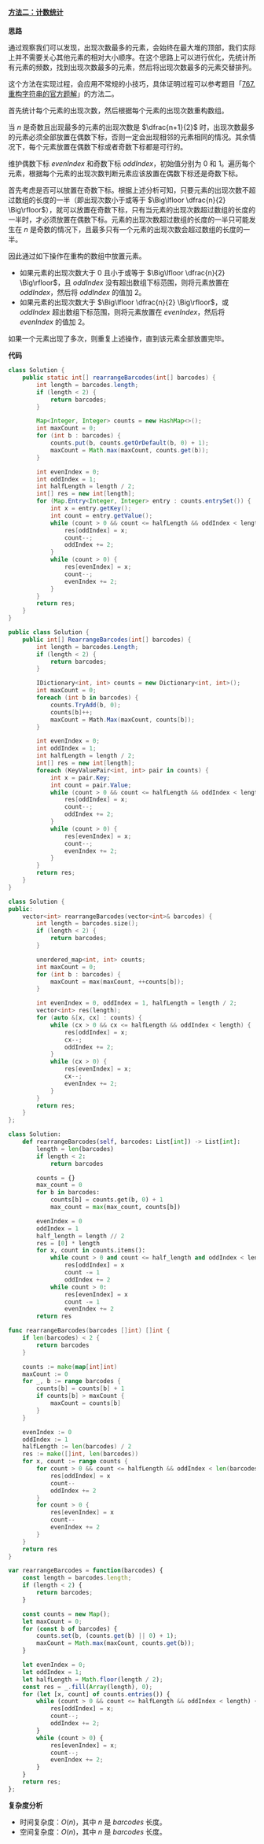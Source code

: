 #### [方法二：计数统计](https://leetcode.cn/problems/distant-barcodes/solutions/2267110/ju-chi-xiang-deng-de-tiao-xing-ma-by-lee-31qt/)

**思路**

通过观察我们可以发现，出现次数最多的元素，会始终在最大堆的顶部，我们实际上并不需要关心其他元素的相对大小顺序。在这个思路上可以进行优化，先统计所有元素的频数，找到出现次数最多的元素，然后将出现次数最多的元素交替排列。

这个方法在实现过程，会应用不常规的小技巧，具体证明过程可以参考题目「[767\. 重构字符串的官方题解](https://leetcode.cn/problems/reorganize-string/solution/zhong-gou-zi-fu-chuan-by-leetcode-solution/)」的方法二。

首先统计每个元素的出现次数，然后根据每个元素的出现次数重构数组。

当 $n$ 是奇数且出现最多的元素的出现次数是 $\dfrac{n+1}{2}$ 时，出现次数最多的元素必须全部放置在偶数下标，否则一定会出现相邻的元素相同的情况。其余情况下，每个元素放置在偶数下标或者奇数下标都是可行的。

维护偶数下标 $evenIndex$ 和奇数下标 $oddIndex$，初始值分别为 $0$ 和 $1$。遍历每个元素，根据每个元素的出现次数判断元素应该放置在偶数下标还是奇数下标。

首先考虑是否可以放置在奇数下标。根据上述分析可知，只要元素的出现次数不超过数组的长度的一半（即出现次数小于或等于 $\Big\lfloor \dfrac{n}{2} \Big\rfloor$），就可以放置在奇数下标，只有当元素的出现次数超过数组的长度的一半时，才必须放置在偶数下标。元素的出现次数超过数组的长度的一半只可能发生在 $n$ 是奇数的情况下，且最多只有一个元素的出现次数会超过数组的长度的一半。

因此通过如下操作在重构的数组中放置元素。

-   如果元素的出现次数大于 $0$ 且小于或等于 $\Big\lfloor \dfrac{n}{2} \Big\rfloor$，且 $oddIndex$ 没有超出数组下标范围，则将元素放置在 $oddIndex$，然后将 $oddIndex$ 的值加 $2$。
-   如果元素的出现次数大于 $\Big\lfloor \dfrac{n}{2} \Big\rfloor$，或 $oddIndex$ 超出数组下标范围，则将元素放置在 $evenIndex$，然后将 $evenIndex$ 的值加 $2$。

如果一个元素出现了多次，则重复上述操作，直到该元素全部放置完毕。

**代码**

```java
class Solution {
    public static int[] rearrangeBarcodes(int[] barcodes) {
        int length = barcodes.length;
        if (length < 2) {
            return barcodes;
        }

        Map<Integer, Integer> counts = new HashMap<>();
        int maxCount = 0;
        for (int b : barcodes) {
            counts.put(b, counts.getOrDefault(b, 0) + 1);
            maxCount = Math.max(maxCount, counts.get(b));
        }

        int evenIndex = 0;
        int oddIndex = 1;
        int halfLength = length / 2;
        int[] res = new int[length];
        for (Map.Entry<Integer, Integer> entry : counts.entrySet()) {
            int x = entry.getKey();
            int count = entry.getValue();
            while (count > 0 && count <= halfLength && oddIndex < length) {
                res[oddIndex] = x;
                count--;
                oddIndex += 2;
            }
            while (count > 0) {
                res[evenIndex] = x;
                count--;
                evenIndex += 2;
            }
        }
        return res;
    }
}
```

```csharp
public class Solution {
    public int[] RearrangeBarcodes(int[] barcodes) {
        int length = barcodes.Length;
        if (length < 2) {
            return barcodes;
        }

        IDictionary<int, int> counts = new Dictionary<int, int>();
        int maxCount = 0;
        foreach (int b in barcodes) {
            counts.TryAdd(b, 0);
            counts[b]++;
            maxCount = Math.Max(maxCount, counts[b]);
        }

        int evenIndex = 0;
        int oddIndex = 1;
        int halfLength = length / 2;
        int[] res = new int[length];
        foreach (KeyValuePair<int, int> pair in counts) {
            int x = pair.Key;
            int count = pair.Value;
            while (count > 0 && count <= halfLength && oddIndex < length) {
                res[oddIndex] = x;
                count--;
                oddIndex += 2;
            }
            while (count > 0) {
                res[evenIndex] = x;
                count--;
                evenIndex += 2;
            }
        }
        return res;
    }
}
```

```cpp
class Solution {
public:
    vector<int> rearrangeBarcodes(vector<int>& barcodes) {
        int length = barcodes.size();
        if (length < 2) {
            return barcodes;
        }

        unordered_map<int, int> counts;
        int maxCount = 0;
        for (int b : barcodes) {
            maxCount = max(maxCount, ++counts[b]);
        }

        int evenIndex = 0, oddIndex = 1, halfLength = length / 2;
        vector<int> res(length);
        for (auto &[x, cx] : counts) {
            while (cx > 0 && cx <= halfLength && oddIndex < length) {
                res[oddIndex] = x;
                cx--;
                oddIndex += 2;
            }
            while (cx > 0) {
                res[evenIndex] = x;
                cx--;
                evenIndex += 2;
            }
        }
        return res;
    }
};
```

```python
class Solution:
    def rearrangeBarcodes(self, barcodes: List[int]) -> List[int]:
        length = len(barcodes)
        if length < 2:
            return barcodes

        counts = {}
        max_count = 0
        for b in barcodes:
            counts[b] = counts.get(b, 0) + 1
            max_count = max(max_count, counts[b])

        evenIndex = 0
        oddIndex = 1
        half_length = length // 2
        res = [0] * length
        for x, count in counts.items():
            while count > 0 and count <= half_length and oddIndex < length:
                res[oddIndex] = x
                count -= 1
                oddIndex += 2
            while count > 0:
                res[evenIndex] = x
                count -= 1
                evenIndex += 2
        return res
```

```go
func rearrangeBarcodes(barcodes []int) []int {
    if len(barcodes) < 2 {
        return barcodes
    }

    counts := make(map[int]int)
    maxCount := 0
    for _, b := range barcodes {
        counts[b] = counts[b] + 1
        if counts[b] > maxCount {
            maxCount = counts[b]
        }
    }

    evenIndex := 0
    oddIndex := 1
    halfLength := len(barcodes) / 2
    res := make([]int, len(barcodes))
    for x, count := range counts {
        for count > 0 && count <= halfLength && oddIndex < len(barcodes) {
            res[oddIndex] = x
            count--
            oddIndex += 2
        }
        for count > 0 {
            res[evenIndex] = x
            count--
            evenIndex += 2
        }
    }
    return res
}
```

```javascript
var rearrangeBarcodes = function(barcodes) {
    const length = barcodes.length;
    if (length < 2) {
        return barcodes;
    }

    const counts = new Map();
    let maxCount = 0;
    for (const b of barcodes) {
        counts.set(b, (counts.get(b) || 0) + 1);
        maxCount = Math.max(maxCount, counts.get(b));
    }

    let evenIndex = 0;
    let oddIndex = 1;
    let halfLength = Math.floor(length / 2);
    const res = _.fill(Array(length), 0);
    for (let [x, count] of counts.entries()) {
        while (count > 0 && count <= halfLength && oddIndex < length) {
            res[oddIndex] = x;
            count--;
            oddIndex += 2;
        }
        while (count > 0) {
            res[evenIndex] = x;
            count--;
            evenIndex += 2;
        }
    }
    return res;
};
```

**复杂度分析**

-   时间复杂度：$O(n)$，其中 $n$ 是 $barcodes$ 长度。
-   空间复杂度：$O(n)$，其中 $n$ 是 $barcodes$ 长度。
